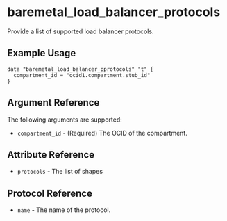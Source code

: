 # baremetal\_load\_balancer_protocols 

Provide a list of supported load balancer protocols.

## Example Usage

```
data "baremetal_load_balancer_pprotocols" "t" {
  compartment_id = "ocid1.compartment.stub_id"
}
```

## Argument Reference

The following arguments are supported:

* `compartment_id` - (Required) The OCID of the compartment.

## Attribute Reference
* `protocols` - The list of shapes

## Protocol Reference
* `name` - The name of the protocol.
